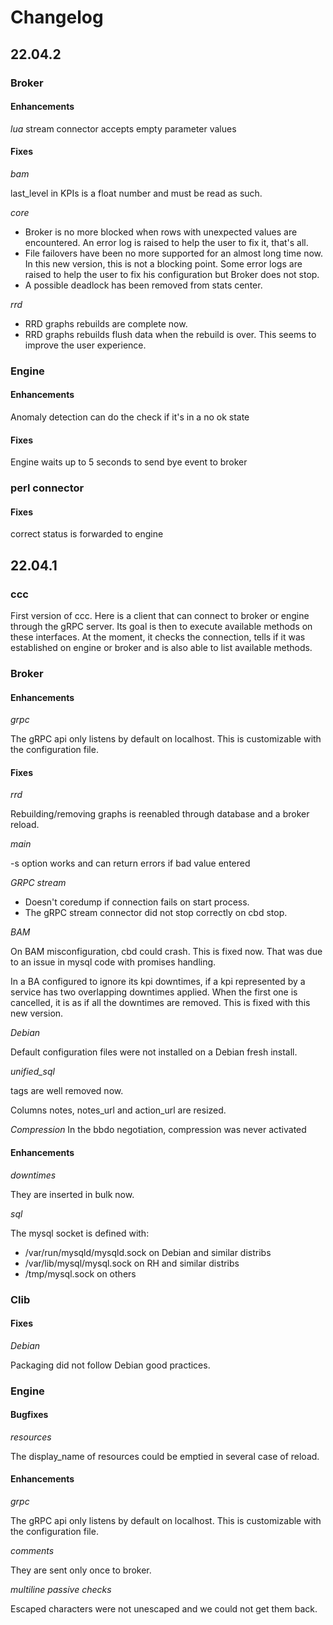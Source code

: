# Changelog

## 22.04.2

### Broker

#### Enhancements

*lua*
stream connector accepts empty parameter values

#### Fixes

*bam*

last\_level in KPIs is a float number and must be read as such.

*core*

* Broker is no more blocked when rows with unexpected values are encountered.
  An error log is raised to help the user to fix it, that's all.
* File failovers have been no more supported for an almost long time now. In
  this new version, this is not a blocking point. Some error logs are raised to
  help the user to fix his configuration but Broker does not stop.
* A possible deadlock has been removed from stats center.

*rrd*

* RRD graphs rebuilds are complete now.
* RRD graphs rebuilds flush data when the rebuild is over. This seems to improve
  the user experience.

### Engine

#### Enhancements

Anomaly detection can do the check if it's in a no ok state
#### Fixes

Engine waits up to 5 seconds to send bye event to broker

### perl connector

#### Fixes

correct status is forwarded to engine

## 22.04.1

### ccc

First version of ccc. Here is a client that can connect to broker or engine
through the gRPC server. Its goal is then to execute available methods on
these interfaces. At the moment, it checks the connection, tells if it was
established on engine or broker and is also able to list available methods.

### Broker

#### Enhancements

*grpc*

The gRPC api only listens by default on localhost. This is customizable with
the configuration file.

#### Fixes

*rrd*

Rebuilding/removing graphs is reenabled through database and a broker reload.

*main*

-s option works and can return errors if bad value entered

*GRPC stream*

* Doesn't coredump if connection fails on start process.
* The gRPC stream connector did not stop correctly on cbd stop.

*BAM*

On BAM misconfiguration, cbd could crash. This is fixed now. That was due to
an issue in mysql code with promises handling.

In a BA configured to ignore its kpi downtimes, if a kpi represented by a
service has two overlapping downtimes applied. When the first one is cancelled,
it is as if all the downtimes are removed. This is fixed with this new version.

*Debian*

Default configuration files were not installed on a Debian fresh install.

*unified_sql*

tags are well removed now.

Columns notes, notes\_url and action\_url are resized.

*Compression*
In the bbdo negotiation, compression was never activated

#### Enhancements

*downtimes*

They are inserted in bulk now.

*sql*

The mysql socket is defined with:
* /var/run/mysqld/mysqld.sock on Debian and similar distribs
* /var/lib/mysql/mysql.sock on RH and similar distribs
* /tmp/mysql.sock on others

### Clib

#### Fixes

*Debian*

Packaging did not follow Debian good practices.

### Engine

#### Bugfixes

*resources*

The display\_name of resources could be emptied in several case of reload.

#### Enhancements

*grpc*

The gRPC api only listens by default on localhost. This is customizable with
the configuration file.

*comments*

They are sent only once to broker.

*multiline passive checks*

Escaped characters were not unescaped and we could not get them back.
